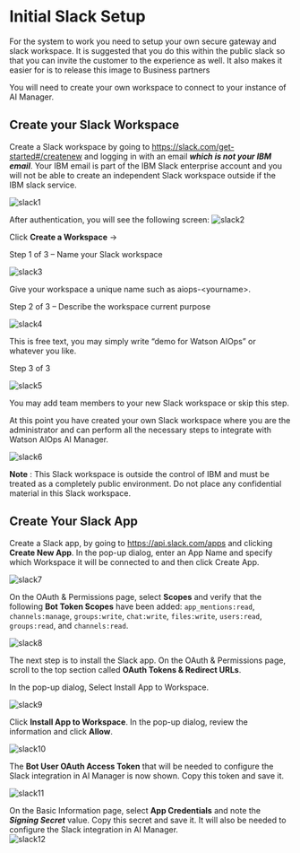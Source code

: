 # Initial Slack Setup

For the system to work you need to setup your own secure gateway and slack workspace. It is suggested that you do this within the public slack so that you can invite the customer to the experience as well. It also makes it easier for is to release this image to Business partners

You will need to create your own workspace to connect to your instance of AI Manager.

## Create your Slack Workspace

Create a Slack workspace by going to https://slack.com/get-started#/createnew and logging in with an email <i>**which is not your IBM email**</i>. Your IBM email is part of the IBM Slack enterprise account and you will not be able to create an independent Slack workspace outside if the IBM slack service. 

![slack1](images/slack1.png)

After authentication, you will see the following screen:
![slack2](images/slack2.png)

Click **Create a Workspace** ->

Step 1 of 3 – Name your Slack workspace

  ![slack3](images/slack3.png)

Give your workspace a unique name such as aiops-\<yourname\>.

Step 2 of 3 – Describe the workspace current purpose

  ![slack4](images/slack4.png)

This is free text, you may simply write “demo for Watson AIOps” or whatever you like.

Step 3 of 3

  ![slack5](images/slack5.png)

You may add team members to your new Slack workspace or skip this step.

At this point you have created your own Slack workspace where you are the administrator and can perform all the necessary steps to integrate with Watson AIOps AI Manager.

![slack6](images/slack6.png)

**Note** : This Slack workspace is outside the control of IBM and must be treated as a completely public environment. Do not place any confidential material in this Slack workspace.

## Create Your Slack App

Create a Slack app, by going to https://api.slack.com/apps and clicking **Create New App**. In the pop-up dialog, enter an App Name and specify which Workspace it will be connected to and then click Create App.

   ![slack7](images/slack7.png)

On the OAuth & Permissions page, select **Scopes** and verify that the following **Bot Token Scopes** have been added: `app_mentions:read`, `channels:manage`, `groups:write`,  `chat:write`, `files:write`, `users:read`, `groups:read`, and `channels:read`.

   ![slack8](images/slack8.png)

The next step is to install the Slack app. On the OAuth & Permissions page, scroll to the top section called **OAuth Tokens & Redirect URLs**.

In the pop-up dialog, Select Install App to Workspace.

   ![slack9](images/slack9.png)

Click **Install App to Workspace**. In the pop-up dialog, review the information and click **Allow**.

   ![slack10](images/slack10.png)

The **Bot User OAuth Access Token** that will be needed to configure the Slack integration in AI Manager is now shown. Copy this token and save it.

   ![slack11](images/slack11.png)


On the Basic Information page, select **App Credentials** and note the <i>**Signing Secret**</i> value. Copy this secret and save it. It will also be needed to configure the Slack integration in AI Manager.  
   ![slack12](images/slack12.png)
